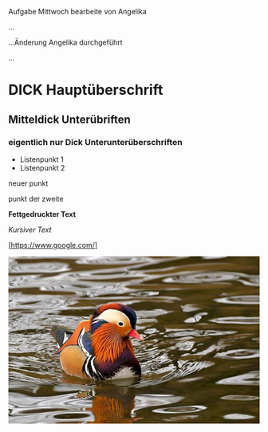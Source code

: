 Aufgabe Mittwoch bearbeite von Angelika

...


...Änderung Angelika durchgeführt


...


# DICK Hauptüberschrift

## Mitteldick Unterübriften

### eigentlich nur Dick Unterunterüberschriften

- Listenpunkt 1
- Listenpunkt 2

neuer punkt

punkt der zweite

**Fettgedruckter Text**

*Kursiver Text*

[https://www.google.com/]

![Bild von einem Wasservogel](mandarin-ducks-8525827_640.jpg)
